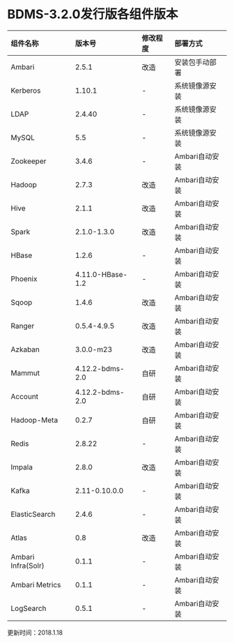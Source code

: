 # BDMS-3.2.0发行版各组件版本


| 组件名称 | 版本号 | 修改程度 | 部署方式 |
| :--- | :--- | :--- | :--- |
| Ambari | 2.5.1 | 改造 | 安装包手动部署 |
| Kerberos | 1.10.1 | - | 系统镜像源安装 |
| LDAP | 2.4.40 | - | 系统镜像源安装 |
| MySQL | 5.5 | - | 系统镜像源安装 |
| Zookeeper | 3.4.6 | - | Ambari自动安装 |
| Hadoop | 2.7.3 | 改造 | Ambari自动安装 |
| Hive | 2.1.1 | 改造 | Ambari自动安装 |
| Spark | 2.1.0-1.3.0 | 改造 | Ambari自动安装 |
| HBase | 1.2.6 | - | Ambari自动安装 |
| Phoenix | 4.11.0-HBase-1.2 | - | Ambari自动安装 |
| Sqoop | 1.4.6 | 改造 | Ambari自动安装 |
| Ranger | 0.5.4-4.9.5 | 改造 | Ambari自动安装 |
| Azkaban | 3.0.0-m23 | 改造 | Ambari自动安装 |
| Mammut | 4.12.2-bdms-2.0 | 自研 | Ambari自动安装 |
| Account | 4.12.2-bdms-2.0 | 自研 | Ambari自动安装 |
| Hadoop-Meta | 0.2.7 | 自研 | Ambari自动安装 |
| Redis | 2.8.22 | - | Ambari自动安装 |
| Impala | 2.8.0 | 改造 | Ambari自动安装 |
| Kafka | 2.11-0.10.0.0 | - | Ambari自动安装 |
| ElasticSearch | 2.4.6 | - | Ambari自动安装 |
| Atlas | 0.8 | 改造 | Ambari自动安装 |
| Ambari Infra\(Solr\) | 0.1.1 | - | Ambari自动安装 |
| Ambari Metrics | 0.1.1 | - | Ambari自动安装 |
| LogSearch | 0.5.1 | - | Ambari自动安装 |


更新时间：2018.1.18